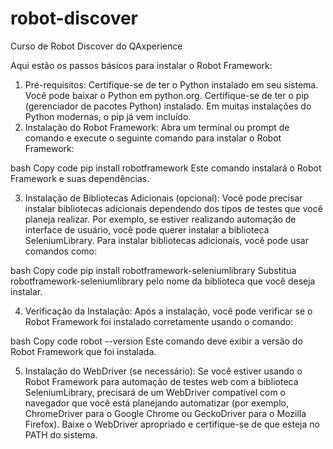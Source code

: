 # robot-discover
Curso de Robot Discover do QAxperience

Aqui estão os passos básicos para instalar o Robot Framework:

1. Pré-requisitos:
Certifique-se de ter o Python instalado em seu sistema. Você pode baixar o Python em python.org.
Certifique-se de ter o pip (gerenciador de pacotes Python) instalado. Em muitas instalações do Python modernas, o pip já vem incluído.
2. Instalação do Robot Framework:
Abra um terminal ou prompt de comando e execute o seguinte comando para instalar o Robot Framework:

bash
Copy code
pip install robotframework
Este comando instalará o Robot Framework e suas dependências.

3. Instalação de Bibliotecas Adicionais (opcional):
Você pode precisar instalar bibliotecas adicionais dependendo dos tipos de testes que você planeja realizar. Por exemplo, se estiver realizando automação de interface de usuário, você pode querer instalar a biblioteca SeleniumLibrary. Para instalar bibliotecas adicionais, você pode usar comandos como:

bash
Copy code
pip install robotframework-seleniumlibrary
Substitua robotframework-seleniumlibrary pelo nome da biblioteca que você deseja instalar.

4. Verificação da Instalação:
Após a instalação, você pode verificar se o Robot Framework foi instalado corretamente usando o comando:

bash
Copy code
robot --version
Este comando deve exibir a versão do Robot Framework que foi instalada.

5. Instalação do WebDriver (se necessário):
Se você estiver usando o Robot Framework para automação de testes web com a biblioteca SeleniumLibrary, precisará de um WebDriver compatível com o navegador que você está planejando automatizar (por exemplo, ChromeDriver para o Google Chrome ou GeckoDriver para o Mozilla Firefox). Baixe o WebDriver apropriado e certifique-se de que esteja no PATH do sistema.
